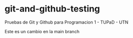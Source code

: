 # git-and-github-testing
Pruebas de Git y Github para Programacion 1 - TUPaD - UTN

Este es un cambio en la main branch